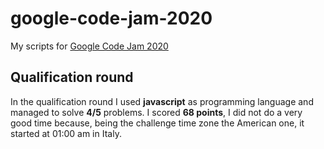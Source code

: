 # google-code-jam-2020
My scripts for [Google Code Jam 2020](https://codingcompetitions.withgoogle.com/codejam/archive/2020)

## Qualification round

In the qualification round I used **javascript** as programming language and managed to solve **4/5** problems. I scored **68 points**, I did not do a very good time because, being the challenge time zone the American one, it started at 01:00 am in Italy.
